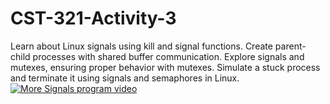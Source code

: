 # CST-321-Activity-3
Learn about Linux signals using kill and signal functions. Create parent-child processes with shared buffer communication. Explore signals and mutexes, ensuring proper behavior with mutexes. Simulate a stuck process and terminate it using signals and semaphores in Linux.
[![More Signals program video]()](https://www.loom.com/share/8609dc1b5eb849b5a5a3b159204d29d9)
